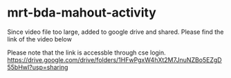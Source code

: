 # mrt-bda-mahout-activity

Since video file too large, added to google drive and shared. Please find the link of the video below

Please note that the link is accessble through cse login.
https://drive.google.com/drive/folders/1HFwPgxW4hXt2M7JnuNZBo5EZgD55bHwI?usp=sharing
